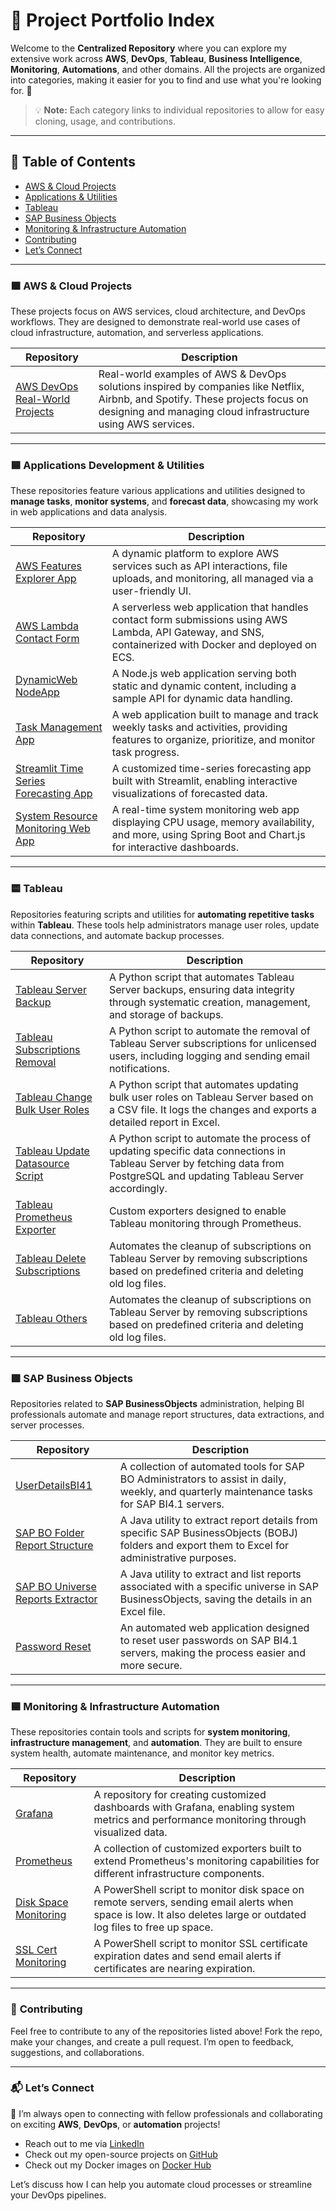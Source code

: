 # 📂 **Project Portfolio Index**

Welcome to the **Centralized Repository** where you can explore my extensive work across **AWS**, **DevOps**, **Tableau**, **Business Intelligence**, **Monitoring**, **Automations**, and other domains. All the projects are organized into categories, making it easier for you to find and use what you're looking for. 🚀

> 💡 **Note:** Each category links to individual repositories to allow for easy cloning, usage, and contributions.

---

## 📑 **Table of Contents**

- [AWS & Cloud Projects](#🟧-aws--cloud-projects)
- [Applications & Utilities](#🟦-applications-development--utilities)
- [Tableau](#🟨-tableau)
- [SAP Business Objects](#🟩-sap-business-objects)
- [Monitoring & Infrastructure Automation](#🟦-monitoring--infrastructure-automation)
- [Contributing](#📝-contributing)
- [Let’s Connect](#📬-lets-connect)

---

### 🟧 **AWS & Cloud Projects**

These projects focus on AWS services, cloud architecture, and DevOps workflows. They are designed to demonstrate real-world use cases of cloud infrastructure, automation, and serverless applications.

| **Repository** | **Description** |
|----------------|-----------------|
| [AWS DevOps Real-World Projects](https://github.com/swapnilyavalkar/aws-devops-realworld-projects) | Real-world examples of AWS & DevOps solutions inspired by companies like Netflix, Airbnb, and Spotify. These projects focus on designing and managing cloud infrastructure using AWS services. |

---

### 🟦 **Applications Development & Utilities**

These repositories feature various applications and utilities designed to **manage tasks**, **monitor systems**, and **forecast data**, showcasing my work in web applications and data analysis.

| **Repository** | **Description** |
|----------------|-----------------|
| [AWS Features Explorer App](https://github.com/swapnilyavalkar/aws-features-explorer-app) | A dynamic platform to explore AWS services such as API interactions, file uploads, and monitoring, all managed via a user-friendly UI. |
| [AWS Lambda Contact Form](https://github.com/swapnilyavalkar/aws-lambda-contact-form) | A serverless web application that handles contact form submissions using AWS Lambda, API Gateway, and SNS, containerized with Docker and deployed on ECS. |
| [DynamicWeb NodeApp](https://github.com/swapnilyavalkar/dynamicweb-nodeapp) | A Node.js web application serving both static and dynamic content, including a sample API for dynamic data handling. |
| [Task Management App](https://github.com/swapnilyavalkar/task-management-app) | A web application built to manage and track weekly tasks and activities, providing features to organize, prioritize, and monitor task progress. |
| [Streamlit Time Series Forecasting App](https://github.com/swapnilyavalkar/streamlit-time-series-forecasting-app) | A customized time-series forecasting app built with Streamlit, enabling interactive visualizations of forecasted data. |
| [System Resource Monitoring Web App](https://github.com/swapnilyavalkar/system-resource-monitoring-web-app) | A real-time system monitoring web app displaying CPU usage, memory availability, and more, using Spring Boot and Chart.js for interactive dashboards. |

---

### 🟨 **Tableau**

Repositories featuring scripts and utilities for **automating repetitive tasks** within **Tableau**. These tools help administrators manage user roles, update data connections, and automate backup processes.

| **Repository** | **Description** |
|----------------|-----------------|
| [Tableau Server Backup](https://github.com/swapnilyavalkar/tableau-server-backup) | A Python script that automates Tableau Server backups, ensuring data integrity through systematic creation, management, and storage of backups. |
| [Tableau Subscriptions Removal](https://github.com/swapnilyavalkar/tableau-subscriptions-removal) | A Python script to automate the removal of Tableau Server subscriptions for unlicensed users, including logging and sending email notifications. |
| [Tableau Change Bulk User Roles](https://github.com/swapnilyavalkar/tableau-change-bulk-user-roles) | A Python script that automates updating bulk user roles on Tableau Server based on a CSV file. It logs the changes and exports a detailed report in Excel. |
| [Tableau Update Datasource Script](https://github.com/swapnilyavalkar/tableau-update-datasource-script) | A Python script to automate the process of updating specific data connections in Tableau Server by fetching data from PostgreSQL and updating Tableau Server accordingly. |
| [Tableau Prometheus Exporter](https://github.com/swapnilyavalkar/tableau-prometheus-exporter) | Custom exporters designed to enable Tableau monitoring through Prometheus. |
| [Tableau Delete Subscriptions](https://github.com/swapnilyavalkar/tableau-delete-subscriptions) | Automates the cleanup of subscriptions on Tableau Server by removing subscriptions based on predefined criteria and deleting old log files. |
| [Tableau Others](https://github.com/swapnilyavalkar/tableau-others) | Automates the cleanup of subscriptions on Tableau Server by removing subscriptions based on predefined criteria and deleting old log files. |

---

### 🟩 **SAP Business Objects**

Repositories related to **SAP BusinessObjects** administration, helping BI professionals automate and manage report structures, data extractions, and server processes.

| **Repository** | **Description** |
|----------------|-----------------|
| [UserDetailsBI41](https://github.com/swapnilyavalkar/userdetailsbi41) | A collection of automated tools for SAP BO Administrators to assist in daily, weekly, and quarterly maintenance tasks for SAP BI4.1 servers. |
| [SAP BO Folder Report Structure](https://github.com/swapnilyavalkar/sap-bo-folder-report-structure) | A Java utility to extract report details from specific SAP BusinessObjects (BOBJ) folders and export them to Excel for administrative purposes. |
| [SAP BO Universe Reports Extractor](https://github.com/swapnilyavalkar/sap-bo-universe-reports-extractor) | A Java utility to extract and list reports associated with a specific universe in SAP BusinessObjects, saving the details in an Excel file. |
| [Password Reset](https://github.com/swapnilyavalkar/passwordreset) | An automated web application designed to reset user passwords on SAP BI4.1 servers, making the process easier and more secure. |

---

### 🟦 **Monitoring & Infrastructure Automation**

These repositories contain tools and scripts for **system monitoring**, **infrastructure management**, and **automation**. They are built to ensure system health, automate maintenance, and monitor key metrics.

| **Repository** | **Description** |
|----------------|-----------------|
| [Grafana](https://github.com/swapnilyavalkar/grafana) | A repository for creating customized dashboards with Grafana, enabling system metrics and performance monitoring through visualized data. |
| [Prometheus](https://github.com/swapnilyavalkar/prometheus) | A collection of customized exporters built to extend Prometheus's monitoring capabilities for different infrastructure components. |
| [Disk Space Monitoring](https://github.com/swapnilyavalkar/disk-space-monitoring) | A PowerShell script to monitor disk space on remote servers, sending email alerts when space is low. It also deletes large or outdated log files to free up space. |
| [SSL Cert Monitoring](https://github.com/swapnilyavalkar/ssl-cert-monitoring) | A PowerShell script to monitor SSL certificate expiration dates and send email alerts if certificates are nearing expiration. |

---

### 📝 **Contributing**

Feel free to contribute to any of the repositories listed above! Fork the repo, make your changes, and create a pull request. I’m open to feedback, suggestions, and collaborations.

---

### 📬 **Let’s Connect**

💬 I’m always open to connecting with fellow professionals and collaborating on exciting **AWS**, **DevOps**, or **automation** projects!
- Reach out to me via [LinkedIn](https://www.linkedin.com/in/swapnilyavalkar)
- Check out my open-source projects on [GitHub](https://github.com/swapnilyavalkar)
- Check out my Docker images on [Docker Hub](https://hub.docker.com/u/swapnilyavalkar)

Let’s discuss how I can help you automate cloud processes or streamline your DevOps pipelines.